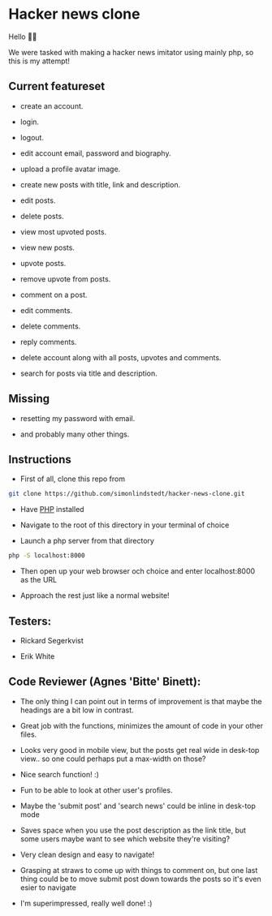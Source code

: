 # Hacker news clone

Hello 👋🏻

We were tasked with making a hacker news imitator using mainly php, so this is my attempt!

## Current featureset

- create an account.

- login.

- logout.

- edit account email, password and biography.

- upload a profile avatar image.

- create new posts with title, link and description.

- edit posts.

- delete posts.

- view most upvoted posts.

- view new posts.

- upvote posts.

- remove upvote from posts.

- comment on a post.

- edit comments.

- delete comments.

- reply comments.

- delete account along with all posts, upvotes and comments.

- search for posts via title and description.

## Missing

- resetting my password with email.

- and probably many other things.

## Instructions

- First of all, clone this repo from

```sh
git clone https://github.com/simonlindstedt/hacker-news-clone.git
```

- Have [PHP](https://www.php.net/) installed

- Navigate to the root of this directory in your terminal of choice

- Launch a php server from that directory

```sh
php -S localhost:8000
```

- Then open up your web browser och choice and enter localhost:8000 as the URL

- Approach the rest just like a normal website!

## Testers:

- Rickard Segerkvist

- Erik White

## Code Reviewer (Agnes 'Bitte' Binett):

- The only thing I can point out in terms of improvement is that maybe the headings are a bit low in contrast.

- Great job with the functions, minimizes the amount of code in your other files.

- Looks very good in mobile view, but the posts get real wide in desk-top view.. so one could perhaps put a max-width on those?

- Nice search function! :)

- Fun to be able to look at other user's profiles.

- Maybe the 'submit post' and 'search news' could be inline in desk-top mode

- Saves space when you use the post description as the link title, but some users maybe want to see which website they're visiting?

- Very clean design and easy to navigate!

- Grasping at straws to come up with things to comment on, but one last thing could be to move submit post down towards the posts so it's even esier to navigate 

- I'm superimpressed, really well done! :)
